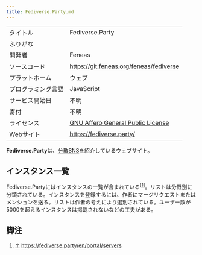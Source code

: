 ```yaml
---
title: Fediverse.Party.md
---
```

<div>

|                    |                                                                                                              |
|--------------------|--------------------------------------------------------------------------------------------------------------|
| タイトル           | Fediverse.Party                                                                                              |
| ふりがな           |                                                                                                              |
| 開発者             | Feneas                                                                                                       |
| ソースコード       | <a href="https://git.feneas.org/feneas/fediverse" rel="nofollow">https://git.feneas.org/feneas/fediverse</a> |
| プラットホーム     | ウェブ                                                                                                       |
| プログラミング言語 | JavaScript                                                                                                   |
| サービス開始日     | 不明                                                                                                         |
| 寄付               | 不明                                                                                                         |
| ライセンス         | [GNU Affero General Public License](/GNU_Affero_General_Public_License "GNU Affero General Public License")  |
| Webサイト          | <a href="https://fediverse.party/" rel="nofollow">https://fediverse.party/</a>                               |

  

  
**Fediverse.Party**は、[分散SNS](/%E5%88%86%E6%95%A3SNS "分散SNS")を紹介しているウェブサイト。

## インスタンス一覧

Fediverse.Partyにはインスタンスの一覧が含まれている<sup>[\[1\]](#cite_note-1)</sup>。リストは分野別に分類されている。インスタンスを登録するには、作者にマージリクエストまたはメンションを送る。リストは作者の考えにより選別されている。ユーザー数が5000を超えるインスタンスは掲載されないなどの工夫がある。

## 脚注

<div>

1.  [↑](#cite_ref-1) <a href="https://fediverse.party/en/portal/servers" rel="nofollow">https://fediverse.party/en/portal/servers</a>

</div>

</div>
